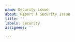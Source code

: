 ```yaml
---
name: Security issue
about: Report a Security Issue
title: ''
labels: security
assignees: ''

---
```



